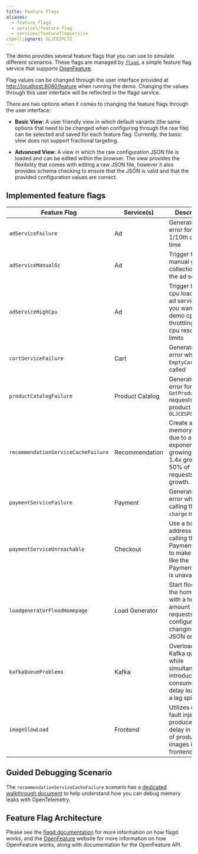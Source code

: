 ```yaml
---
title: Feature Flags
aliases:
  - feature_flags
  - services/feature-flag
  - services/featureflagservice
cSpell:ignore: OLJCESPC7Z
---
```


The demo provides several feature flags that you can use to simulate different
scenarios. These flags are managed by [`flagd`](https://flagd.dev), a simple
feature flag service that supports [OpenFeature](https://openfeature.dev).

Flag values can be changed through the user interface provided at
<http://localhost:8080/feature> when running the demo. Changing the values
through this user interface will be reflected in the flagd service.

There are two options when it comes to changing the feature flags through the
user interface:

- **Basic View**: A user friendly view in which default variants (the same
  options that need to be changed when configuring through the raw file) can be
  selected and saved for each feature flag. Currently, the basic view does not
  support fractional targeting.

- **Advanced View**: A view in which the raw configuration JSON file is loaded
  and can be edited within the browser. The view provides the flexibility that
  comes with editing a raw JSON file, however it also provides schema checking
  to ensure that the JSON is valid and that the provided configuration values
  are correct.

## Implemented feature flags

| Feature Flag                        | Service(s)      | Description                                                                                               |
| ----------------------------------- | --------------- | --------------------------------------------------------------------------------------------------------- |
| `adServiceFailure`                  | Ad              | Generate an error for `GetAds` 1/10th of the time                                                         |
| `adServiceManualGc`                 | Ad              | Trigger full manual garbage collections in the ad service                                                 |
| `adServiceHighCpu`                  | Ad              | Trigger high cpu load in the ad service. If you want to demo cpu throttling, set cpu resource limits      |
| `cartServiceFailure`                | Cart            | Generate an error whenever `EmptyCart` is called                                                          |
| `productCatalogFailure`             | Product Catalog | Generate an error for `GetProduct` requests with product ID: `OLJCESPC7Z`                                 |
| `recommendationServiceCacheFailure` | Recommendation  | Create a memory leak due to an exponentially growing cache. 1.4x growth, 50% of requests trigger growth.  |
| `paymentServiceFailure`             | Payment         | Generate an error when calling the `charge` method.                                                       |
| `paymentServiceUnreachable`         | Checkout        | Use a bad address when calling the PaymentService to make it seem like the PaymentService is unavailable. |
| `loadgeneratorFloodHomepage`        | Load Generator  | Start flooding the homepage with a huge amount of requests, configurable by changing flagd JSON on state. |
| `kafkaQueueProblems`                | Kafka           | Overloads Kafka queue while simultaneously introducing a consumer side delay leading to a lag spike.      |
| `imageSlowLoad`                     | Frontend        | Utilizes envoy fault injection, produces a delay in loading of product images in the frontend.            |

## Guided Debugging Scenario

The `recommendationServiceCacheFailure` scenario has a
[dedicated walkthrough document](recommendation-cache/) to help
understand how you can debug memory leaks with OpenTelemetry.

## Feature Flag Architecture

Please see the [flagd documentation](https://flagd.dev) for more information on
how flagd works, and the [OpenFeature](https://openfeature.dev) website for more
information on how OpenFeature works, along with documentation for the
OpenFeature API.
